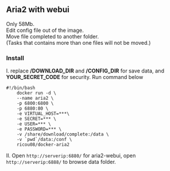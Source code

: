 Aria2 with webui
---
Only 58Mb.  
Edit config file out of the image.  
Move file completed to another folder.  
(Tasks that contains more than one files will not be moved.)  

### Install
I. replace **/DOWNLOAD_DIR** and **/CONFIG_DIR** for save data, and **YOUR_SECRET_CODE** for security. Run command below  
```
#!/bin/bash
	docker run -d \
	--name aria2 \
	-p 6800:6800 \
	-p 6880:80 \
	-e VIRTUAL_HOST=***\
	-e SECRET=*** \
	-e USER=*** \
	-e PASSWORD=*** \
	-v /share/download/complete:/data \
	-v `pwd`/data:/conf \
	ricou08/docker-aria2
```
  
II. Open `http://serverip:6880/` for aria2-webui, open `http://serverip:6888/` to browse data folder.  

